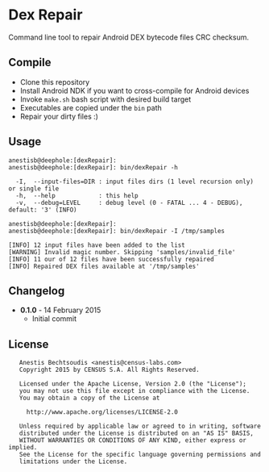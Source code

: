 # Dex Repair

Command line tool to repair Android DEX bytecode files CRC checksum.


## Compile

* Clone this repository
* Install Android NDK if you want to cross-compile for Android devices
* Invoke ```make.sh``` bash script with desired build target
* Executables are copied under the ```bin``` path
* Repair your dirty files :)

## Usage

```
anestisb@deephole:[dexRepair]:
anestisb@deephole:[dexRepair]: bin/dexRepair -h

  -I,  --input-files=DIR : input files dirs (1 level recursion only) or single file
  -h,  --help            : this help
  -v,  --debug=LEVEL     : debug level (0 - FATAL ... 4 - DEBUG), default: '3' (INFO)

anestisb@deephole:[dexRepair]:
anestisb@deephole:[dexRepair]: bin/dexRepair -I /tmp/samples

[INFO] 12 input files have been added to the list
[WARNING] Invalid magic number. Skipping 'samples/invalid_file'
[INFO] 11 our of 12 files have been successfully repaired
[INFO] Repaired DEX files available at '/tmp/samples'
```

## Changelog

* __0.1.0__ - 14 February 2015
  * Initial commit

## License

```
   Anestis Bechtsoudis <anestis@census-labs.com>
   Copyright 2015 by CENSUS S.A. All Rights Reserved.

   Licensed under the Apache License, Version 2.0 (the "License");
   you may not use this file except in compliance with the License.
   You may obtain a copy of the License at

     http://www.apache.org/licenses/LICENSE-2.0

   Unless required by applicable law or agreed to in writing, software
   distributed under the License is distributed on an "AS IS" BASIS,
   WITHOUT WARRANTIES OR CONDITIONS OF ANY KIND, either express or implied.
   See the License for the specific language governing permissions and
   limitations under the License.
```